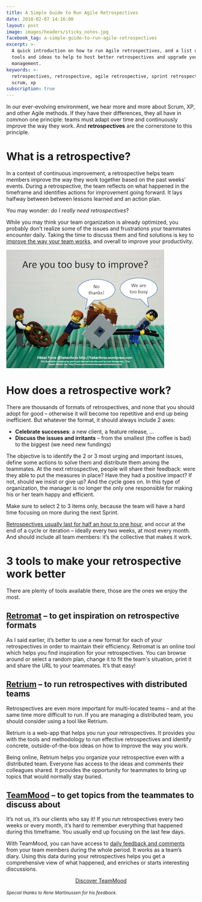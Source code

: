 ```yaml
---
title: A Simple Guide to Run Agile Retrospectives
date: 2018-02-07 14:16:00
layout: post
image: images/headers/sticky_notes.jpg
facebook_tag: a-simple-guide-to-run-agile-retrospectives
excerpt: >-
  A quick introduction on how to run Agile retrospectives, and a list of online
  tools and ideas to help to host better retrospectives and upgrade your project
  management.
keywords: >-
  retrospectives, retrospective, agile retrospective, sprint retrospective,
  scrum, xp
subscription: true
---
```


In our ever-evolving environment, we hear more and more about Scrum, XP, and other Agile methods. If they have their differences, they all have in common one principle: teams must adapt over time and continuously improve the way they work. And **retrospectives** are the cornerstone to this principle.

# What is a retrospective?

In a context of continuous improvement, a retrospective helps team members improve the way they work together based on the past weeks’ events. During a retrospective, the team reflects on what happened in the timeframe and identifies actions for improvement going forward. It lays halfway between between lessons learned and an action plan.

You may wonder: *do I really need retrospectives*?

While you may think your team organization is already optimized, you probably don’t realize some of the issues and frustrations your teammates encounter daily. Taking the time to discuss them and find solutions is key to [improve the way your team works](https://blog.teammood.com/2017/12/06/best-practices-from-our-users.html), and overall to improve your productivity.

<img class="center" src="/images/posts/are-you-too-busy-to-improve2.png" alt="Too Busy To Improve: use retrospectives to reflect on your process">

# How does a retrospective work?

There are thousands of formats of retrospectives, and none that you should adopt for good – otherwise it will become too repetitive and end up being inefficient. But whatever the format, it should always include 2 axes:

* **Celebrate successes**: a new client, a feature release, …
* **Discuss the issues and irritants** – from the smallest (the coffee is bad) to the biggest (we need new fundings)

The objective is to identify the 2 or 3 most urging and important issues, define some actions to solve them and distribute them among the teammates. At the next retrospective, people will share their feedback: were they able to put the measures in place? Have they had a positive impact? If not, should we insist or give up? And the cycle goes on. In this type of organization, the manager is no longer the only one responsible for making his or her team happy and efficient.

Make sure to select 2 to 3 items only, because the team will have a hard time focusing on more during the next Sprint.

[Retrospectives usually last for half an hour to one hour](https://blog.teammood.com/2018/04/18/best-practices-to-run-effective-daily-standup-meetings.html), and occur at the end of a cycle or iteration – ideally every two weeks, at most every month. And should include all team members: it’s the collective that makes it work.

# 3 tools to make your retrospective work better

There are plenty of tools available there, those are the ones we enjoy the most.

## [Retromat](https://plans-for-retrospectives.com/en/) – to get inspiration on retrospective formats

As I said earlier, it’s better to use a new format for each of your retrospectives in order to maintain their efficiency. Retromat is an online tool which helps you find inspiration for your retrospectives. You can browse around or select a random plan, change it to fit the team's situation, print it and share the URL to your teammates. It’s that easy!

## [Retrium](https://www.retrium.com/) – to run retrospectives with distributed teams

Retrospectives are even more important for multi-located teams – and at the same time more difficult to run. If you are managing a distributed team, you should consider using a tool like Retrium.

Retrium is a web-app that helps you run your retrospectives. It provides you with the tools and methodology to run effective retrospectives and identify concrete, outside-of-the-box ideas on how to improve the way you work.

Being online, Retrium helps you organize your retrospective even with a distributed team. Everyone has access to the ideas and comments their colleagues shared. It provides the opportunity for teammates to bring up topics that would normally stay buried.

## [TeamMood](https://www.teammood.com/en/continuous-improvement/)&nbsp;– to get topics from the teammates to discuss about

It’s not us, it’s our clients who say it! If you run retrospectives every two weeks or every month, it’s hard to remember everything that happened during this timeframe. You usually end up focusing on the last few days.

With TeamMood, you can have access to [daily feedback and comments](https://www.teammood.com/en/features/) from your team members during the whole period. It works as a team’s diary. Using this data during your retrospectives helps you get a comprehensive view of what happened, and enriches or starts interesting discussions.

<div align="center"><a class="button" href="https://www.teammood.com/en/continuous-improvement/">Discover TeamMood</a></div>

<small><i>Special thanks to Rene Martinussen for his feedback.</i></small>